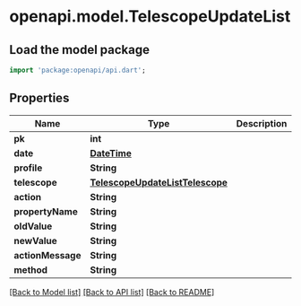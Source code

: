 # openapi.model.TelescopeUpdateList

## Load the model package
```dart
import 'package:openapi/api.dart';
```

## Properties
Name | Type | Description | Notes
------------ | ------------- | ------------- | -------------
**pk** | **int** |  | 
**date** | [**DateTime**](DateTime.md) |  | 
**profile** | **String** |  | 
**telescope** | [**TelescopeUpdateListTelescope**](TelescopeUpdateListTelescope.md) |  | 
**action** | **String** |  | 
**propertyName** | **String** |  | [optional] 
**oldValue** | **String** |  | [optional] 
**newValue** | **String** |  | [optional] 
**actionMessage** | **String** |  | [optional] 
**method** | **String** |  | 

[[Back to Model list]](../README.md#documentation-for-models) [[Back to API list]](../README.md#documentation-for-api-endpoints) [[Back to README]](../README.md)


